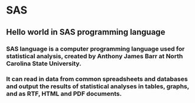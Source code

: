 # SAS
## Hello world in SAS programming language

###  SAS language is a computer programming language used for statistical analysis, created by Anthony James Barr at North Carolina State University.

### It can read in data from common spreadsheets and databases and output the results of statistical analyses in tables, graphs, and as RTF, HTML and PDF documents.